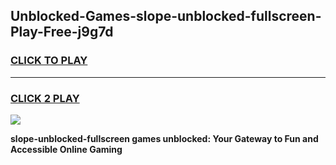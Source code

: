 
## Unblocked-Games-slope-unblocked-fullscreen-Play-Free-j9g7d
<h3>
<a href="https://premium76.site?title=slope-unblocked-fullscreen&ref=20M">CLICK TO PLAY</a></h3>
<hr>

<h3>
<a href="https://premium76.site?title=slope-unblocked-fullscreen&ref=20M">CLICK 2 PLAY</a>
  
</h3>

<a href="https://premium76.site?title=slope-unblocked-fullscreen&ref=19M"><img src="https://clearcache.store/games.png"></a>


**slope-unblocked-fullscreen games unblocked: Your Gateway to Fun and Accessible Online Gaming**
